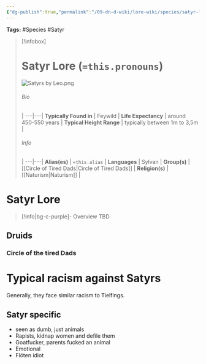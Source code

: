 ```yaml
---
{"dg-publish":true,"permalink":"/09-dn-d-wiki/lore-wiki/species/satyr-lore/","tags":["Satyr","Feywild","Species"]}
---
```




**Tags:** #Species #Satyr 
> [!infobox]
> # Satyr Lore (`=this.pronouns`)
> ![Satyrs by Leo.png](/img/user/z_Assets/07.%20Images/Satyrs%20by%20Leo.png)
> ###### Bio
>  |
> ---|---|
> **Typically Found in** | Feywild |
> **Life Expectancy** | around 450-550 years |
> **Typical Height Range**  | typically between 1m to 3,5m |
> ###### Info
>  |
> ---|---|
> **Alias(es)** | `=this.alias` |
>  **Languages** | Sylvan |
> **Group(s)** | [[Circle of Tired Dads\|Circle of Tired Dads]] |
> **Religion(s)** | [[Naturism\|Naturism]] |

# **Satyr Lore**
> [!info|bg-c-purple]- Overview
TBD

## Druids
### Circle of the tired Dads 

# Typical racism against Satyrs 
Generally, they face similar racism to Tielfings. 
## Satyr specific
- seen as dumb, just animals 
- Rapists, kidnap women and defile them
- Goatfucker, parents fucked an animal
- Emotional 
- Flöten idiot